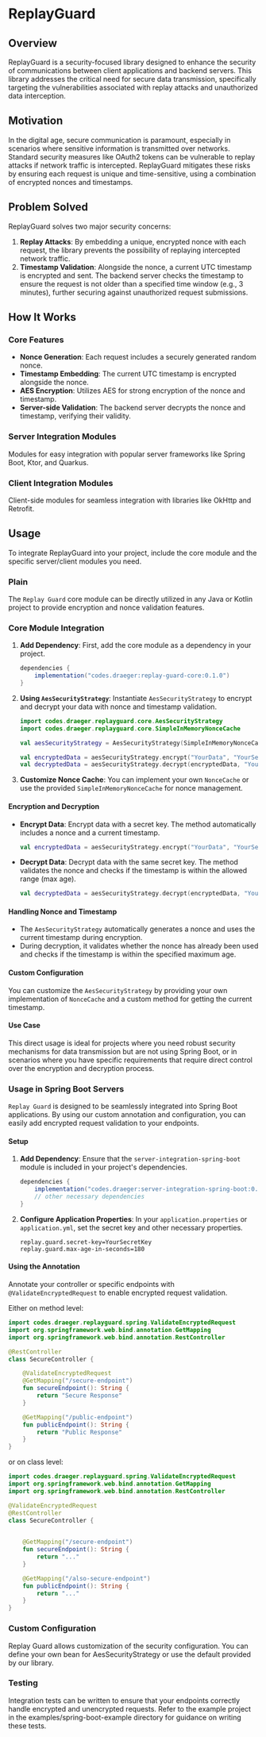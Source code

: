# ReplayGuard

## Overview

ReplayGuard is a security-focused library designed to enhance the security of communications between client applications
and backend servers. This library addresses the critical need for secure data transmission, specifically targeting the
vulnerabilities associated with replay attacks and unauthorized data interception.

## Motivation

In the digital age, secure communication is paramount, especially in scenarios where sensitive information is
transmitted over networks. Standard security measures like OAuth2 tokens can be vulnerable to replay attacks if network
traffic is intercepted. ReplayGuard mitigates these risks by ensuring each request is unique and time-sensitive, using a
combination of encrypted nonces and timestamps.

## Problem Solved

ReplayGuard solves two major security concerns:

1. **Replay Attacks**: By embedding a unique, encrypted nonce with each request, the library prevents the possibility of
   replaying intercepted network traffic.
2. **Timestamp Validation**: Alongside the nonce, a current UTC timestamp is encrypted and sent. The backend server
   checks the timestamp to ensure the request is not older than a specified time window (e.g., 3 minutes), further
   securing against unauthorized request submissions.

## How It Works

### Core Features

- **Nonce Generation**: Each request includes a securely generated random nonce.
- **Timestamp Embedding**: The current UTC timestamp is encrypted alongside the nonce.
- **AES Encryption**: Utilizes AES for strong encryption of the nonce and timestamp.
- **Server-side Validation**: The backend server decrypts the nonce and timestamp, verifying their validity.

### Server Integration Modules

Modules for easy integration with popular server frameworks like Spring Boot, Ktor, and Quarkus.

### Client Integration Modules

Client-side modules for seamless integration with libraries like OkHttp and Retrofit.

## Usage

To integrate ReplayGuard into your project, include the core module and the specific server/client modules you need.

### Plain

The `Replay Guard` core module can be directly utilized in any Java or Kotlin project to provide encryption and nonce validation features.

### Core Module Integration

1. **Add Dependency**: First, add the core module as a dependency in your project.

    ```gradle
    dependencies {
        implementation("codes.draeger:replay-guard-core:0.1.0")
    }
    ```

2. **Using `AesSecurityStrategy`**: Instantiate `AesSecurityStrategy` to encrypt and decrypt your data with nonce and timestamp validation.

    ```kotlin
    import codes.draeger.replayguard.core.AesSecurityStrategy
    import codes.draeger.replayguard.core.SimpleInMemoryNonceCache

    val aesSecurityStrategy = AesSecurityStrategy(SimpleInMemoryNonceCache)

    val encryptedData = aesSecurityStrategy.encrypt("YourData", "YourSecretKey")
    val decryptedData = aesSecurityStrategy.decrypt(encryptedData, "YourSecretKey", 180) // 180 seconds as max age
    ```

3. **Customize Nonce Cache**: You can implement your own `NonceCache` or use the provided `SimpleInMemoryNonceCache` for nonce management.

#### Encryption and Decryption

- **Encrypt Data**: Encrypt data with a secret key. The method automatically includes a nonce and a current timestamp.

    ```kotlin
    val encryptedData = aesSecurityStrategy.encrypt("YourData", "YourSecretKey")
    ```

- **Decrypt Data**: Decrypt data with the same secret key. The method validates the nonce and checks if the timestamp is within the allowed range (max age).

    ```kotlin
    val decryptedData = aesSecurityStrategy.decrypt(encryptedData, "YourSecretKey", 180) // Max age in seconds
    ```

#### Handling Nonce and Timestamp

- The `AesSecurityStrategy` automatically generates a nonce and uses the current timestamp during encryption.
- During decryption, it validates whether the nonce has already been used and checks if the timestamp is within the specified maximum age.

#### Custom Configuration

You can customize the `AesSecurityStrategy` by providing your own implementation of `NonceCache` and a custom method for getting the current timestamp.

#### Use Case

This direct usage is ideal for projects where you need robust security mechanisms for data transmission but are not using Spring Boot, or in scenarios where you have specific requirements that require direct control over the encryption and decryption process.

### Usage in Spring Boot Servers

`Replay Guard` is designed to be seamlessly integrated into Spring Boot applications. By using our custom annotation and
configuration, you can easily add encrypted request validation to your endpoints.

#### Setup

1. **Add Dependency**: Ensure that the `server-integration-spring-boot` module is included in your project's
   dependencies.

    ```gradle
    dependencies {
        implementation("codes.draeger:server-integration-spring-boot:0.1.0")
        // other necessary dependencies
    }
    ```

2. **Configure Application Properties**: In your `application.properties` or `application.yml`, set the secret key and
   other necessary properties.

    ```properties
    replay.guard.secret-key=YourSecretKey
    replay.guard.max-age-in-seconds=180
    ```

#### Using the Annotation

Annotate your controller or specific endpoints with `@ValidateEncryptedRequest` to enable encrypted request validation.

Either on method level:

```kotlin
import codes.draeger.replayguard.spring.ValidateEncryptedRequest
import org.springframework.web.bind.annotation.GetMapping
import org.springframework.web.bind.annotation.RestController

@RestController
class SecureController {

    @ValidateEncryptedRequest
    @GetMapping("/secure-endpoint")
    fun secureEndpoint(): String {
        return "Secure Response"
    }

    @GetMapping("/public-endpoint")
    fun publicEndpoint(): String {
        return "Public Response"
    }
}
```

or on class level:

```kotlin
import codes.draeger.replayguard.spring.ValidateEncryptedRequest
import org.springframework.web.bind.annotation.GetMapping
import org.springframework.web.bind.annotation.RestController

@ValidateEncryptedRequest
@RestController
class SecureController {

    
    @GetMapping("/secure-endpoint")
    fun secureEndpoint(): String {
        return "..."
    }

    @GetMapping("/also-secure-endpoint")
    fun publicEndpoint(): String {
        return "..."
    }
}
```

### Custom Configuration
Replay Guard allows customization of the security configuration. You can define your own bean for AesSecurityStrategy or use the default provided by our library.

### Testing
Integration tests can be written to ensure that your endpoints correctly handle encrypted and unencrypted requests. Refer to the example project in the examples/spring-boot-example directory for guidance on writing these tests.
